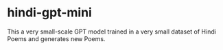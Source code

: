 # hindi-gpt-mini
This a very small-scale GPT model trained in a very small dataset of Hindi Poems and generates new Poems.
